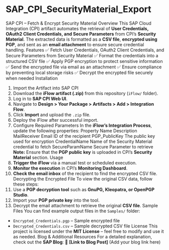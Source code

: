 # SAP_CPI_SecurityMaterial_Export

SAP CPI – Fetch & Encrypt Security Material
Overview
This SAP Cloud Integration (CPI) artifact automates the retrieval of **User Credentials, OAuth2 Client Credentials, and Secure Parameters** from CPI’s **Security Material**. The extracted data is formatted as a **CSV file**, **encrypted using PGP**, and sent as an **email attachment** to ensure secure credential handling.
Features
✅ Fetch User Credentials, OAuth2 Client Credentials, and Secure Parameters from Security Material
✅ Format the credentials into a structured CSV file
✅ Apply PGP encryption to protect sensitive information
✅ Send the encrypted file via email as an attachment
✅ Ensure compliance by preventing local storage risks
✅ Decrypt the encrypted file securely when needed
Installation
1. Import the Artifact into SAP CPI
1. Download the **iFlow artifact (.zip)** from this repository (`iFlow/` folder).
2. Log in to **SAP CPI Web UI**.
3. Navigate to **Design > Your Package > Artifacts > Add > Integration Flow**.
4. Click **Import** and upload the `.zip` file.
5. Deploy the iFlow after successful import.
2. Configure Required Parameters
In the **iFlow’s Integration Process**, update the following properties:
Property Name	Description
MailReceiver	Email ID of the recipient
PGP_PublicKey	The public key used for encryption
CredentialName	Name of the Security Material credential to fetch
SecureParamName	Secure Parameter to retrieve
**Note:** Ensure that the **PGP public key** is uploaded in CPI’s **Security Material** section.
Usage
1. **Trigger the iFlow** via a manual test or scheduled execution.
2. **Monitor the execution** in CPI’s **Monitoring Dashboard**.
3. **Check the email inbox** of the recipient to find the encrypted CSV file.
Decrypting the Encrypted File
To view the original CSV data, follow these steps:
1. Use a **PGP decryption tool** such as **GnuPG, Kleopatra, or OpenPGP Studio**.
2. Import your **PGP private key** into the tool.
3. Decrypt the email attachment to retrieve the original **CSV file**.
Sample Files
You can find example output files in the `Samples/` folder:
- `Encrypted_Credentials.pgp` – Sample encrypted file
- `Decrypted_Credentials.csv` – Sample decrypted CSV file
License
This project is licensed under the **MIT License** – feel free to modify and use it as needed.
Blog & Additional Resources
For a detailed explanation, check out the **SAP Blog**:
📌 **[Link to Blog Post]** (Add your blog link here)
